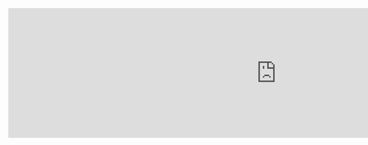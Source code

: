 <iframe src="https://h5p.org/h5p/embed/590899" width="1090" height="265" frameborder="0" allowfullscreen="allowfullscreen" allow="geolocation *; microphone *; camera *; midi *; encrypted-media *" title="Page with interactive element"></iframe><script src="https://h5p.org/sites/all/modules/h5p/library/js/h5p-resizer.js" charset="UTF-8"></script>
